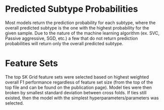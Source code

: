 # Predicted Subtype Probabilities
Most models return the prediction probability for each subtype, where the overall predicted subtype is the one with the highest probability for the given sample. Due to the nature of the machine learning algorithm (ex. SVC, Passive aggressive, SGD, etc.) a few that do not return prediction probabilities will return only the overall predicted subtype.

# Feature Sets
The top SK Grid feature sets were selected based on highest weighted overall F1 performance regardless of feature set size (from the top of the top file and can be found on the publication page). Model ties were then broken by smallest standard deviation between cross folds. If ties still existed, then the model with the simplest hyperparameters/parameters was selected. 
